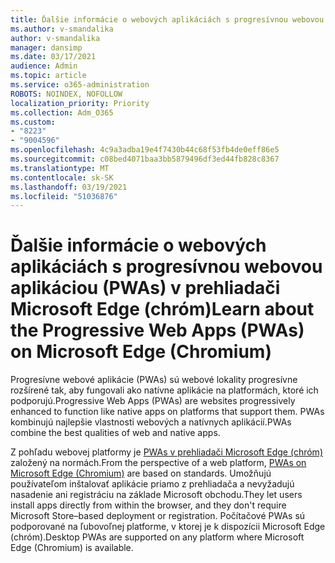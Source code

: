 ```yaml
---
title: Ďalšie informácie o webových aplikáciách s progresívnou webovou aplikáciou (PWAs) v prehliadači Microsoft Edge (chróm)
ms.author: v-smandalika
author: v-smandalika
manager: dansimp
ms.date: 03/17/2021
audience: Admin
ms.topic: article
ms.service: o365-administration
ROBOTS: NOINDEX, NOFOLLOW
localization_priority: Priority
ms.collection: Adm_O365
ms.custom:
- "8223"
- "9004596"
ms.openlocfilehash: 4c9a3adba19e4f7430b44c68f53fb4de0eff86e5
ms.sourcegitcommit: c08bed4071baa3bb5879496df3ed44fb828c8367
ms.translationtype: MT
ms.contentlocale: sk-SK
ms.lasthandoff: 03/19/2021
ms.locfileid: "51036876"
---
```

# <a name="learn-about-the-progressive-web-apps-pwas-on-microsoft-edge-chromium"></a><span data-ttu-id="c1fc0-102">Ďalšie informácie o webových aplikáciách s progresívnou webovou aplikáciou (PWAs) v prehliadači Microsoft Edge (chróm)</span><span class="sxs-lookup"><span data-stu-id="c1fc0-102">Learn about the Progressive Web Apps (PWAs) on Microsoft Edge (Chromium)</span></span>

<span data-ttu-id="c1fc0-103">Progresívne webové aplikácie (PWAs) sú webové lokality progresívne rozšírené tak, aby fungovali ako natívne aplikácie na platformách, ktoré ich podporujú.</span><span class="sxs-lookup"><span data-stu-id="c1fc0-103">Progressive Web Apps (PWAs) are websites progressively enhanced to function like native apps on platforms that support them.</span></span> <span data-ttu-id="c1fc0-104">PWAs kombinujú najlepšie vlastnosti webových a natívnych aplikácií.</span><span class="sxs-lookup"><span data-stu-id="c1fc0-104">PWAs combine the best qualities of web and native apps.</span></span>

<span data-ttu-id="c1fc0-105">Z pohľadu webovej platformy je [PWAs v prehliadači Microsoft Edge (chróm)](https://docs.microsoft.com/microsoft-edge/progressive-web-apps-chromium/#pwas-on-microsoft-edge-chromium) založený na normách.</span><span class="sxs-lookup"><span data-stu-id="c1fc0-105">From the perspective of a web platform, [PWAs on Microsoft Edge (Chromium)](https://docs.microsoft.com/microsoft-edge/progressive-web-apps-chromium/#pwas-on-microsoft-edge-chromium) are based on standards.</span></span> <span data-ttu-id="c1fc0-106">Umožňujú používateľom inštalovať aplikácie priamo z prehliadača a nevyžadujú nasadenie ani registráciu na základe Microsoft obchodu.</span><span class="sxs-lookup"><span data-stu-id="c1fc0-106">They let users install apps directly from within the browser, and they don't require Microsoft Store–based deployment or registration.</span></span> <span data-ttu-id="c1fc0-107">Počítačové PWAs sú podporované na ľubovoľnej platforme, v ktorej je k dispozícii Microsoft Edge (chróm).</span><span class="sxs-lookup"><span data-stu-id="c1fc0-107">Desktop PWAs are supported on any platform where Microsoft Edge (Chromium) is available.</span></span>
